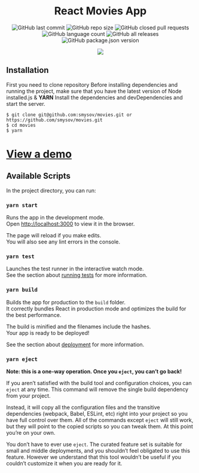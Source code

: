 <h1 align="center">React Movies App</h1>

<p align="center">

<img alt="GitHub last commit" src="https://img.shields.io/github/last-commit/smysov/movies?style=plastic">

<img alt="GitHub repo size" src="https://img.shields.io/github/repo-size/smysov/movies?style=plastic">

<img alt="GitHub closed pull requests" src="https://img.shields.io/github/issues-pr-closed/smysov/movies?style=plastic">

<img alt="GitHub language count" src="https://img.shields.io/github/languages/count/smysov/movies?style=plastic">

<img alt="GitHub all releases" src="https://img.shields.io/github/downloads/smysov/movies/total?style=plastic">

<img alt="GitHub package.json version" src="https://img.shields.io/github/package-json/v/smysov/movies?label=package.json&style=plastic">

</p>

<p align="center">

<img  src="https://i.ibb.co/sQpfvdH/react-movies.png">

</p>

## Installation

First you need to clone repository
Before installing dependencies and running the project,
make sure that you have the latest version of Node installed.js & **YARN**
Install the dependencies and devDependencies and start the server.

```
$ git clone git@github.com:smysov/movies.git or https://github.com/smysov/movies.git
$ cd movies
$ yarn
```
# [View a demo](https://blissful-engelbart-6907b8.netlify.app/)

## Available Scripts

In the project directory, you can run:

### `yarn start`

Runs the app in the development mode.\
Open [http://localhost:3000](http://localhost:3000) to view it in the browser.

The page will reload if you make edits.\
You will also see any lint errors in the console.

### `yarn test`

Launches the test runner in the interactive watch mode.\
See the section about [running tests](https://facebook.github.io/create-react-app/docs/running-tests) for more information.

### `yarn build`

Builds the app for production to the `build` folder.\
It correctly bundles React in production mode and optimizes the build for the best performance.

The build is minified and the filenames include the hashes.\
Your app is ready to be deployed!

See the section about [deployment](https://facebook.github.io/create-react-app/docs/deployment) for more information.

### `yarn eject`

**Note: this is a one-way operation. Once you `eject`, you can’t go back!**

If you aren’t satisfied with the build tool and configuration choices, you can `eject` at any time. This command will remove the single build dependency from your project.

Instead, it will copy all the configuration files and the transitive dependencies (webpack, Babel, ESLint, etc) right into your project so you have full control over them. All of the commands except `eject` will still work, but they will point to the copied scripts so you can tweak them. At this point you’re on your own.

You don’t have to ever use `eject`. The curated feature set is suitable for small and middle deployments, and you shouldn’t feel obligated to use this feature. However we understand that this tool wouldn’t be useful if you couldn’t customize it when you are ready for it.
